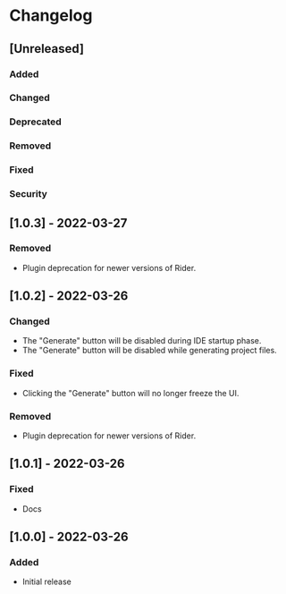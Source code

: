 # Changelog

## [Unreleased]
### Added

### Changed

### Deprecated

### Removed

### Fixed

### Security

## [1.0.3] - 2022-03-27
### Removed
- Plugin deprecation for newer versions of Rider.

## [1.0.2] - 2022-03-26
### Changed
- The "Generate" button will be disabled during IDE startup phase.
- The "Generate" button will be disabled while generating project files.
### Fixed
- Clicking the "Generate" button will no longer freeze the UI.
### Removed
- Plugin deprecation for newer versions of Rider.

## [1.0.1] - 2022-03-26
### Fixed
- Docs

## [1.0.0] - 2022-03-26
### Added
- Initial release